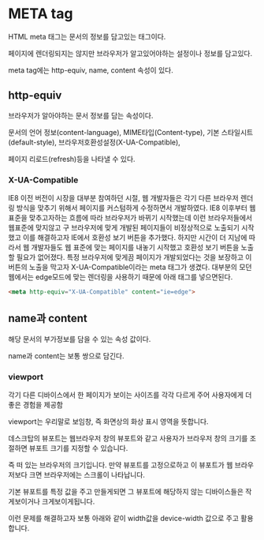 META tag
=============================

HTML meta 태그는 문서의 정보를 담고있는 태그이다.

페이지에 렌더링되지는 않지만 브라우저가 알고있어야하는 설정이나 정보를 담고있다.

meta tag에는 http-equiv, name, content 속성이 있다.

## http-equiv
브라우저가 알아야하는 문서 정보를 담는 속성이다.

문서의 언어 정보(content-language), MIME타입(Content-type), 기본 스타일시트(default-style), 브라우저호환성설정(X-UA-Compatible),

페이지 리로드(refresh)등을 나타낼 수 있다.

### X-UA-Compatible
IE8 이전 버전이 시장을 대부분 참여하던 시절, 웹 개발자들은 각기 다른 브라우저 렌더링 방식을 맞추기 위해서 페이지를 커스텀하게 수정하면서 개발하였다. IE8 이후부터 웹 표준을 맞추고자하는 흐름에 따라 브라우저가 바뀌기 시작했는데 이런 브라우저들에서 웹표준에 맞지않고 구 브라우저에 맞게 개발된 페이지들이 비정상적으로 노출되기 시작했고 이를 해결하고자 IE에서 호환성 보기 버튼을 추가했다. 하지만 시간이 더 지남에 따라서 웹 개발자들도 웹 표준에 맞는 페이지를 내놓기 시작했고 호환성 보기 버튼을 노출할 필요가 없어졌다. 특정 브라우저에 맞게끔 페이지가 개발되었다는 것을 보장하고 이 버튼의 노출을 막고자 X-UA-Compatible이라는 meta 태그가 생겼다. 대부분의 모던웹에서는 edge모드에 맞는 렌더링을 사용하기 때문에 아래 태그를 넣으면된다.

```html
<meta http-equiv="X-UA-Compatible" content="ie=edge">
```

## name과 content
해당 문서의 부가정보를 담을 수 있는 속성 값이다.

name과 content는 보통 쌍으로 담긴다.

### viewport
각기 다른 디바이스에서 한 페이지가 보이는 사이즈를 각각 다르게 주어 사용자에게 더 좋은 경험을 제공함

viewport는 우리말로 보임창, 즉 화면상의 화상 표시 영역을 뜻합니다.

데스크탑의 뷰포트는 웹브라우저 창의 뷰포트와 같고 사용자가 브라우저 창의 크기를 조절하면 뷰포트 크기를 지정할 수 있습니다.

즉 떠 있는 브라우저의 크기입니다. 만약 뷰포트를 고정으로하고 이 뷰포트가 웹 브라우저보다 크면 브라우저에는 스크롤이 나타납니다.

기본 뷰포트를 특정 값을 주고 만들게되면 그 뷰포트에 해당하지 않는 디바이스들은 작게보이거나 크게보이게됩니다.

이런 문제를 해결하고자 보통 아래와 같이 width값을 device-width 값으로 주고 활용합니다.

<meta name="viewport" content="user-scalable=no, initial-scale=1.0, maximum-scale=1.0, minimum-scale=1.0, width=device-width">
